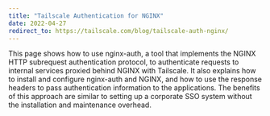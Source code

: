 ```yaml
---
title: "Tailscale Authentication for NGINX"
date: 2022-04-27
redirect_to: https://tailscale.com/blog/tailscale-auth-nginx/
---
```


<xeblog-conv name="Mimi" mood="happy">This page shows how to use nginx-auth, a tool that implements the NGINX HTTP subrequest authentication protocol, to authenticate requests to internal services proxied behind NGINX with Tailscale. It also explains how to install and configure nginx-auth and NGINX, and how to use the response headers to pass authentication information to the applications. The benefits of this approach are similar to setting up a corporate SSO system without the installation and maintenance overhead.</xeblog-conv>
